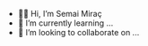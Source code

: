 - 🖖🏻 Hi, I’m Semai Miraç
- 🌱 I’m currently learning ...
- 💞️ I’m looking to collaborate on ...

<!---
Semai-Mirac/Semai-Mirac is a ✨ special ✨ repository because its `README.md` (this file) appears on your GitHub profile.
You can click the Preview link to take a look at your changes.
--->
